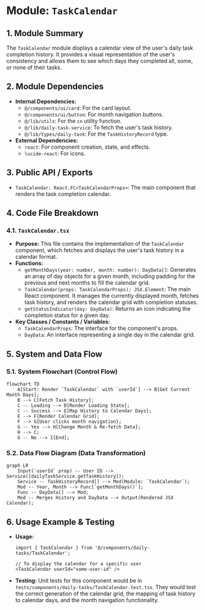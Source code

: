 # Module: `TaskCalendar`

## 1. Module Summary

The `TaskCalendar` module displays a calendar view of the user's daily task completion history. It provides a visual representation of the user's consistency and allows them to see which days they completed all, some, or none of their tasks.

## 2. Module Dependencies

* **Internal Dependencies:**
    * `@/components/ui/card`: For the card layout.
    * `@/components/ui/button`: For month navigation buttons.
    * `@/lib/utils`: For the `cn` utility function.
    * `@/lib/daily-task-service`: To fetch the user's task history.
    * `@/lib/types/daily-task`: For the `TaskHistoryRecord` type.
* **External Dependencies:**
    * `react`: For component creation, state, and effects.
    * `lucide-react`: For icons.

## 3. Public API / Exports

* `TaskCalendar: React.FC<TaskCalendarProps>`: The main component that renders the task completion calendar.

## 4. Code File Breakdown

### 4.1. `TaskCalendar.tsx`

* **Purpose:** This file contains the implementation of the `TaskCalendar` component, which fetches and displays the user's task history in a calendar format.
* **Functions:**
    * `getMonthDays(year: number, month: number): DayData[]`: Generates an array of day objects for a given month, including padding for the previous and next months to fill the calendar grid.
    * `TaskCalendar(props: TaskCalendarProps): JSX.Element`: The main React component. It manages the currently displayed month, fetches task history, and renders the calendar grid with completion statuses.
    * `getStatusIndicator(day: DayData)`: Returns an icon indicating the completion status for a given day.
* **Key Classes / Constants / Variables:**
    * `TaskCalendarProps`: The interface for the component's props.
    * `DayData`: An interface representing a single day in the calendar grid.

## 5. System and Data Flow

### 5.1. System Flowchart (Control Flow)

```mermaid
flowchart TD
    A[Start: Render `TaskCalendar` with `userId`] --> B[Get Current Month Days];
    B --> C[Fetch Task History];
    C -- Loading --> D[Render Loading State];
    C -- Success --> E[Map History to Calendar Days];
    E --> F[Render Calendar Grid];
    F --> G{User clicks month navigation};
    G -- Yes --> H[Change Month & Re-fetch Data];
    H --> C;
    G -- No --> I[End];
```

### 5.2. Data Flow Diagram (Data Transformation)

```mermaid
graph LR
    Input(`userId` prop) -- User ID --> Service([dailyTaskService.getTaskHistory]);
    Service -- TaskHistoryRecord[] --> Mod(Module: `TaskCalendar`);
    Mod -- Year, Month --> Func[`getMonthDays()`];
    Func -- DayData[] --> Mod;
    Mod -- Merges History and DayData --> Output(Rendered JSX Calendar);
```

## 6. Usage Example & Testing

* **Usage:**
  ```tsx
  import { TaskCalendar } from '@/components/daily-tasks/TaskCalendar';

  // To display the calendar for a specific user
  <TaskCalendar userId="some-user-id" />
  ```
* **Testing:** Unit tests for this component would be in `tests/components/daily-tasks/TaskCalendar.test.tsx`. They would test the correct generation of the calendar grid, the mapping of task history to calendar days, and the month navigation functionality.
